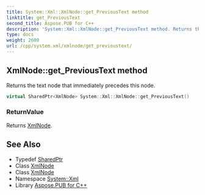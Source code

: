 ```yaml
---
title: System::Xml::XmlNode::get_PreviousText method
linktitle: get_PreviousText
second_title: Aspose.PUB for C++
description: 'System::Xml::XmlNode::get_PreviousText method. Returns the text node that immediately precedes this node in C++.'
type: docs
weight: 2600
url: /cpp/system.xml/xmlnode/get_previoustext/
---
```

## XmlNode::get_PreviousText method


Returns the text node that immediately precedes this node.

```cpp
virtual SharedPtr<XmlNode> System::Xml::XmlNode::get_PreviousText()
```


### ReturnValue

Returns [XmlNode](../).

## See Also

* Typedef [SharedPtr](../../../system/sharedptr/)
* Class [XmlNode](../)
* Class [XmlNode](../)
* Namespace [System::Xml](../../)
* Library [Aspose.PUB for C++](../../../)

